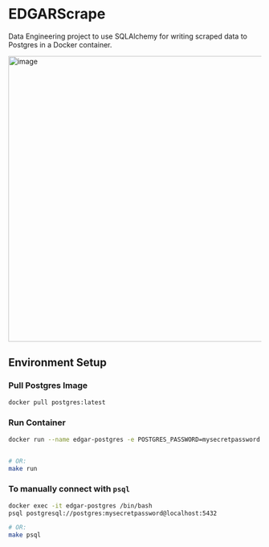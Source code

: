 # EDGARScrape
Data Engineering project to use SQLAlchemy for writing scraped data to Postgres in a Docker container.

<img width="569" alt="image" src="https://user-images.githubusercontent.com/58488209/137554713-db375508-3a81-4626-89b0-56d748d6e35d.png">


## Environment Setup
### Pull Postgres Image
```bash
docker pull postgres:latest
```

### Run Container
```bash
docker run --name edgar-postgres -e POSTGRES_PASSWORD=mysecretpassword -d -p 5432:5432 postgres


# OR:
make run
```

### To manually connect with `psql`
```bash
docker exec -it edgar-postgres /bin/bash
psql postgresql://postgres:mysecretpassword@localhost:5432

# OR:
make psql
```
